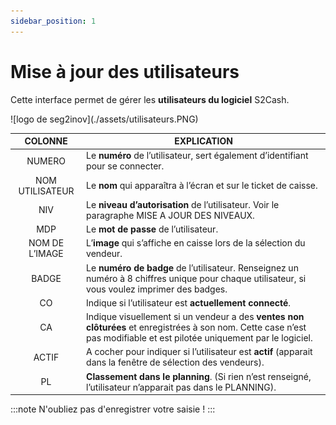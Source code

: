 ```yaml
---
sidebar_position: 1
---
```


# Mise à jour des utilisateurs

Cette interface permet de gérer les **utilisateurs du logiciel** S2Cash.

<div className="contenaireImg">
    ![logo de seg2inov](./assets/utilisateurs.PNG)
    </div>

| COLONNE | EXPLICATION |
|:---------:|-------------|
| NUMERO | Le **numéro** de l’utilisateur, sert également d’identifiant pour se connecter. |
| NOM UTILISATEUR | Le **nom** qui apparaîtra à l’écran et sur le ticket de caisse. |
| NIV | Le **niveau d’autorisation** de l’utilisateur. Voir le paragraphe MISE A JOUR DES NIVEAUX. |
| MDP | Le **mot de passe** de l’utilisateur. |
| NOM DE L’IMAGE | L’**image** qui s’affiche en caisse lors de la sélection du vendeur. |
| BADGE | Le **numéro de badge** de l’utilisateur. Renseignez un numéro à 8 chiffres unique pour chaque utilisateur, si vous voulez imprimer des badges. |
| CO | Indique si l’utilisateur est **actuellement connecté**. |
| CA | Indique visuellement si un vendeur a des **ventes non clôturées** et enregistrées à son nom. Cette case n’est pas modifiable et est pilotée uniquement par le logiciel. |
| ACTIF | A cocher pour indiquer si l’utilisateur est **actif** (apparait dans la fenêtre de sélection des vendeurs). |
| PL | **Classement dans le planning**. (Si rien n’est renseigné, l’utilisateur n’apparait pas dans le PLANNING).

:::note
N'oubliez pas d'enregistrer votre saisie !
:::
